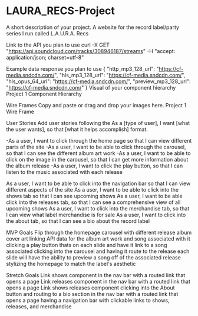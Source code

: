 # LAURA_RECS-Project

A short description of your project.
A website for the record label/party series I run called L.A.U.R.A. Recs

Link to the API you plan to use
curl -X GET "https://api.soundcloud.com/tracks/308946187/streams" -H "accept: application/json; charset=utf-8"

Example data response you plan to use
{
  "http_mp3_128_url": "https://cf-media.sndcdn.com/",
  "hls_mp3_128_url": "https://cf-media.sndcdn.com/",
  "hls_opus_64_url": "https://cf-media.sndcdn.com/",
  "preview_mp3_128_url": "https://cf-media.sndcdn.com/"
}
Visual of your component hierarchy
Project 1 Component Hierarchy

Wire Frames
Copy and paste or drag and drop your images here.
Project 1 Wire Frame

User Stories
Add user stories following the As a [type of user], I want [what the user wants], so that [what it helps accomplish] format.

-As a user, I want to click through the home page so that I can view different parts of the site
-As a user, I want to be able to click through the carousel, so that I can see the different album art work
-As a user, I want to be able to click on the image in the carousel, so that I can get more information about the album release
-As a user, I want to click the play button, so that I can listen to the music associated with each release

As a user, I want to be able to click into the navigation bar so that I can view different aspects of the site
As a user, I want to be able to click into the shows tab so that I can see upcoming shows
As a user, I want to be able click into the releases tab, so that I can see a comprehensive view of all upcoming shows
As a user, I want to click into the merchandise tab, so that I can view what label merchandise is for sale
As a user, I want to click into the about tab, so that I can see a bio about the record label

MVP Goals
Flip through the homepage carousel with different release album cover art
linking API data for the album art work and song associated with it
clicking a play button thats on each slide and have it link to a song associated
clicking into the carousel and having it route to the release
each slide will have the ability to preview a song off of the associated release
stylizing the homepage to match the label's aesthetic

Stretch Goals
Link shows component in the nav bar with a routed link that opens a page
Link releases component in the nav bar with a routed link that opens a page
Link shows releases component
clicking into the About button and routing to a bio section in the nav bar with a routed link that opens a page
having a navigation bar with clickable links to shows, releases, and merchandise
